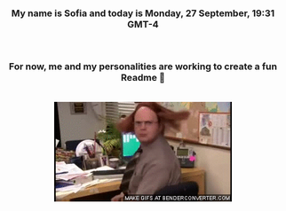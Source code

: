 


<div align="center">
<h3 >My name is Sofia and today is Monday, 27 September, 19:31 GMT-4</h3><br>
<h3 >For now, me and my personalities are working to create a fun Readme 👋
</h3><br>
<img src='img/dwight.gif' alt='working...'/>
</div>
